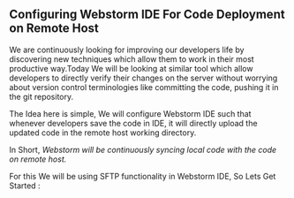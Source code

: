 ## Configuring Webstorm IDE For Code Deployment on Remote Host



We are continuously looking for improving our developers life by discovering new techniques which allow them to work in their most productive way.Today We will be looking at similar tool which allow developers to directly verify their changes on the server without worrying about version control terminologies like committing the code, pushing it in the git repository.

The Idea here is simple, We will configure Webstorm IDE such that whenever developers save the code in IDE, it will directly upload the updated code in the remote host working directory.

In Short, _Webstorm will be continuously syncing local code with the code on remote host._

For this We will be using SFTP functionality in Webstorm IDE, So Lets Get Started :


